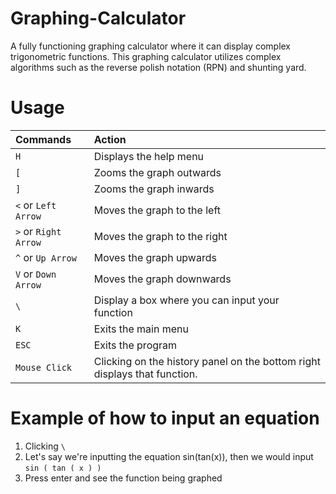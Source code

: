 # Graphing-Calculator
A fully functioning graphing calculator where it can display complex trigonometric functions. This graphing calculator utilizes complex algorithms such as the reverse polish notation (RPN) and shunting yard. 

# Usage

| Commands | Action
| :---- | :----
| `H` | Displays the help menu
| `[` | Zooms the graph outwards
| `]` | Zooms the graph inwards
| `<` or `Left Arrow` | Moves the graph to the left
| `>` or `Right Arrow` | Moves the graph to the right
| `^` or `Up Arrow` | Moves the graph upwards
| `V` or `Down Arrow` | Moves the graph downwards
| `\` | Display a box where you can input your function
| `K` | Exits the main menu
| `ESC` | Exits the program
| `Mouse Click` | Clicking on the history panel on the bottom right displays that function.

# Example of how to input an equation
1. Clicking `\`
2. Let's say we're inputting the equation sin(tan(x)), then we would input `sin ( tan ( x ) )`
3. Press enter and see the function being graphed

